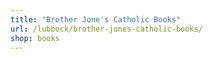 ```yaml
---
title: "Brother Jone's Catholic Books"
url: /lubbock/brother-jones-catholic-books/
shop: books
---
```

